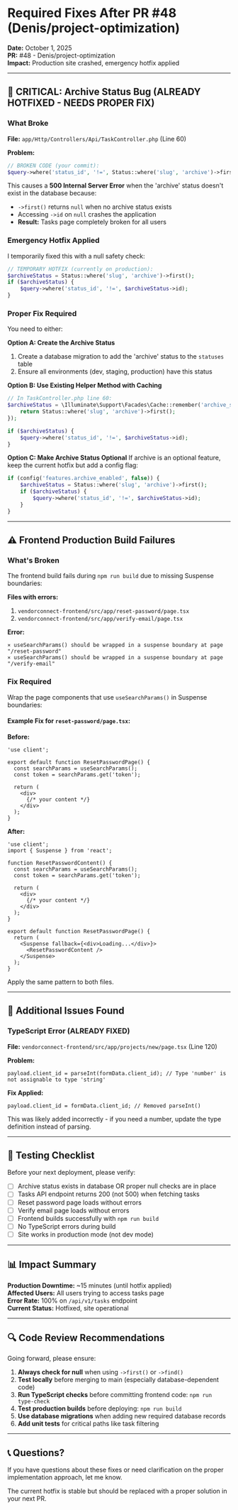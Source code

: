 # Required Fixes After PR #48 (Denis/project-optimization)

**Date:** October 1, 2025  
**PR:** #48 - Denis/project-optimization  
**Impact:** Production site crashed, emergency hotfix applied  

---

## 🔴 CRITICAL: Archive Status Bug (ALREADY HOTFIXED - NEEDS PROPER FIX)

### What Broke

**File:** `app/Http/Controllers/Api/TaskController.php` (Line 60)

**Problem:**
```php
// BROKEN CODE (your commit):
$query->where('status_id', '!=', Status::where('slug', 'archive')->first()->id);
```

This causes a **500 Internal Server Error** when the 'archive' status doesn't exist in the database because:
- `->first()` returns `null` when no archive status exists
- Accessing `->id` on `null` crashes the application
- **Result:** Tasks page completely broken for all users

### Emergency Hotfix Applied

I temporarily fixed this with a null safety check:

```php
// TEMPORARY HOTFIX (currently on production):
$archiveStatus = Status::where('slug', 'archive')->first();
if ($archiveStatus) {
    $query->where('status_id', '!=', $archiveStatus->id);
}
```

### Proper Fix Required

You need to either:

**Option A: Create the Archive Status**
1. Create a database migration to add the 'archive' status to the `statuses` table
2. Ensure all environments (dev, staging, production) have this status

**Option B: Use Existing Helper Method with Caching**
```php
// In TaskController.php line 60:
$archiveStatus = \Illuminate\Support\Facades\Cache::remember('archive_status', 3600, function () {
    return Status::where('slug', 'archive')->first();
});

if ($archiveStatus) {
    $query->where('status_id', '!=', $archiveStatus->id);
}
```

**Option C: Make Archive Status Optional**
If archive is an optional feature, keep the current hotfix but add a config flag:
```php
if (config('features.archive_enabled', false)) {
    $archiveStatus = Status::where('slug', 'archive')->first();
    if ($archiveStatus) {
        $query->where('status_id', '!=', $archiveStatus->id);
    }
}
```

---

## ⚠️ Frontend Production Build Failures

### What's Broken

The frontend build fails during `npm run build` due to missing Suspense boundaries:

**Files with errors:**
1. `vendorconnect-frontend/src/app/reset-password/page.tsx`
2. `vendorconnect-frontend/src/app/verify-email/page.tsx`

**Error:**
```
⨯ useSearchParams() should be wrapped in a suspense boundary at page "/reset-password"
⨯ useSearchParams() should be wrapped in a suspense boundary at page "/verify-email"
```

### Fix Required

Wrap the page components that use `useSearchParams()` in Suspense boundaries:

#### Example Fix for `reset-password/page.tsx`:

**Before:**
```tsx
'use client';

export default function ResetPasswordPage() {
  const searchParams = useSearchParams();
  const token = searchParams.get('token');
  
  return (
    <div>
      {/* your content */}
    </div>
  );
}
```

**After:**
```tsx
'use client';
import { Suspense } from 'react';

function ResetPasswordContent() {
  const searchParams = useSearchParams();
  const token = searchParams.get('token');
  
  return (
    <div>
      {/* your content */}
    </div>
  );
}

export default function ResetPasswordPage() {
  return (
    <Suspense fallback={<div>Loading...</div>}>
      <ResetPasswordContent />
    </Suspense>
  );
}
```

Apply the same pattern to both files.

---

## 📝 Additional Issues Found

### TypeScript Error (ALREADY FIXED)

**File:** `vendorconnect-frontend/src/app/projects/new/page.tsx` (Line 120)

**Problem:**
```tsx
payload.client_id = parseInt(formData.client_id); // Type 'number' is not assignable to type 'string'
```

**Fix Applied:**
```tsx
payload.client_id = formData.client_id; // Removed parseInt()
```

This was likely added incorrectly - if you need a number, update the type definition instead of parsing.

---

## 🧪 Testing Checklist

Before your next deployment, please verify:

- [ ] Archive status exists in database OR proper null checks are in place
- [ ] Tasks API endpoint returns 200 (not 500) when fetching tasks
- [ ] Reset password page loads without errors
- [ ] Verify email page loads without errors
- [ ] Frontend builds successfully with `npm run build`
- [ ] No TypeScript errors during build
- [ ] Site works in production mode (not dev mode)

---

## 📊 Impact Summary

**Production Downtime:** ~15 minutes (until hotfix applied)  
**Affected Users:** All users trying to access tasks page  
**Error Rate:** 100% on `/api/v1/tasks` endpoint  
**Current Status:** Hotfixed, site operational  

---

## 🔍 Code Review Recommendations

Going forward, please ensure:

1. **Always check for null** when using `->first()` or `->find()`
2. **Test locally** before merging to main (especially database-dependent code)
3. **Run TypeScript checks** before committing frontend code: `npm run type-check`
4. **Test production builds** before deploying: `npm run build`
5. **Use database migrations** when adding new required database records
6. **Add unit tests** for critical paths like task filtering

---

## 📞 Questions?

If you have questions about these fixes or need clarification on the proper implementation approach, let me know.

The current hotfix is stable but should be replaced with a proper solution in your next PR.



